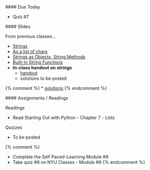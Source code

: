 <article class="due" markdown="block">
#### Due Today

* Quiz #7

<!--
* Homework
-->

</article>

<article class="slides" markdown="block">
#### Slides

From previous classes...

* [Strings](classes/13/strings.html)
* [As a list of chars](classes/13/strings_as_list.html)
* [Strings as Objects, String Methods](classes/16/strings_as_objects.html)
* [Built-in String Functions](classes/16/strings_built_in_functions.html)
* __In-class handout on strings__
    * [handout](resources/handouts/in-class/strings.pdf)
    * solutions to be posted

{% comment %}
    * [solutions](resources/handouts/in-class/strings-solutions.pdf)
{% endcomment %}

<!--
* [Slides](classes/01/intro.html)
-->

</article>

<article class="assignments" markdown="block">
#### Assignments / Readings		

Readings

* Read Starting Out with Python - Chapter 7 - Lists

Quizzes

* To be posted

{% comment %}
* Complete the Self Paced-Learning Module #8
* Take quiz #8 on NYU Classes - Module #8
{% endcomment %}


<!--
Readings

* Read {{ site.bookq }} - Chapter 1

Assignments 

1. [questions.py](homework/hw01/questions.py) - 9 points
-->
</article>



